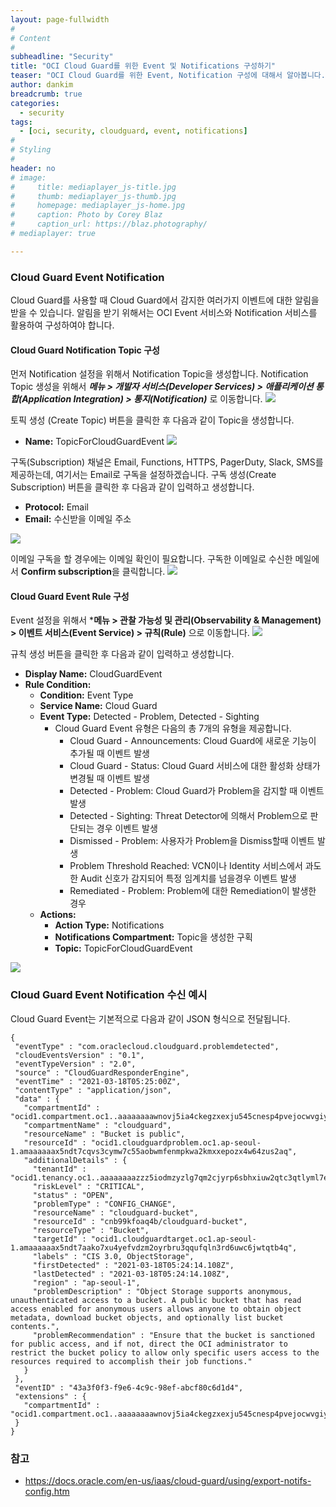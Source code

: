 ```yaml
---
layout: page-fullwidth
#
# Content
#
subheadline: "Security"
title: "OCI Cloud Guard를 위한 Event 및 Notifications 구성하기"
teaser: "OCI Cloud Guard를 위한 Event, Notification 구성에 대해서 알아봅니다."
author: dankim
breadcrumb: true
categories:
  - security
tags:
  - [oci, security, cloudguard, event, notifications]
#
# Styling
#
header: no
# image:
#     title: mediaplayer_js-title.jpg
#     thumb: mediaplayer_js-thumb.jpg
#     homepage: mediaplayer_js-home.jpg
#     caption: Photo by Corey Blaz
#     caption_url: https://blaz.photography/
# mediaplayer: true

---
```


### Cloud Guard Event Notification
Cloud Guard를 사용할 때 Cloud Guard에서 감지한 여러가지 이벤트에 대한 알림을 받을 수 있습니다. 알림을 받기 위해서는 OCI Event 서비스와 Notification 서비스를 활용하여 구성하여야 합니다.

#### Cloud Guard Notification Topic 구성
먼저 Notification 설정을 위해서 Notification Topic을 생성합니다. Notification Topic 생성을 위해서 ***메뉴 > 개발자 서비스(Developer Services) > 애플리케이션 통합(Application Integration) > 통지(Notification)*** 로 이동합니다.
![]({{site.urlblogimg2022_2023}}/assets/img/cloudnative-security/2023/oci-cloudguard-7-1.png)

토픽 생성 (Create Topic) 버튼을 클릭한 후 다음과 같이 Topic을 생성합니다.
* **Name:** TopicForCloudGuardEvent
![]({{site.urlblogimg2022_2023}}/assets/img/cloudnative-security/2023/oci-cloudguard-7-2.png)

구독(Subscription) 채널은 Email, Functions, HTTPS, PagerDuty, Slack, SMS를 제공하는데, 여기서는 Email로 구독을 설정하겠습니다. 구독 생성(Create Subscription) 버튼을 클릭한 후 다음과 같이 입력하고 생성합니다.

* **Protocol:** Email
* **Email:** 수신받을 이메일 주소

![]({{site.urlblogimg2022_2023}}/assets/img/cloudnative-security/2023/oci-cloudguard-7-3.png)

이메일 구독을 할 경우에는 이메일 확인이 필요합니다. 구독한 이메일로 수신한 메일에서 **Confirm subscription**을 클릭합니다.
![]({{site.urlblogimg2022_2023}}/assets/img/cloudnative-security/2023/oci-cloudguard-7-4.png)

#### Cloud Guard Event Rule 구성
Event 설정을 위해서 ***메뉴 > 관찰 가능성 및 관리(Observability & Management) > 이벤트 서비스(Event Service) > 규칙(Rule)** 으로 이동합니다.
![]({{site.urlblogimg2022_2023}}/assets/img/cloudnative-security/2023/oci-cloudguard-7-5.png)

규칙 생성 버튼을 클릭한 후 다음과 같이 입력하고 생성합니다.
* **Display Name:** CloudGuardEvent
* **Rule Condition:** 
  * **Condition:** Event Type
  * **Service Name:** Cloud Guard
  * **Event Type:** Detected - Problem, Detected - Sighting
    * Cloud Guard Event 유형은 다음의 총 7개의 유형을 제공합니다.
      * Cloud Guard - Announcements: Cloud Guard에 새로운 기능이 추가될 때 이벤트 발생
      * Cloud Guard - Status: Cloud Guard 서비스에 대한 활성화 상태가 변경될 때 이벤트 발생
      * Detected - Problem: Cloud Guard가 Problem을 감지할 때 이벤트 발생
      * Detected - Sighting: Threat Detector에 의해서 Problem으로 판단되는 경우 이벤트 발생
      * Dismissed - Problem: 사용자가 Problem을 Dismiss할때 이벤트 발생
      * Problem Threshold Reached: VCN이나 Identity 서비스에서 과도한 Audit 신호가 감지되어 특정 임계치를 넘을경우 이벤트 발생
      * Remediated - Problem: Problem에 대한 Remediation이 발생한 경우
  * **Actions:**
    * **Action Type:** Notifications
    * **Notifications Compartment:** Topic을 생성한 구획
    * **Topic:** TopicForCloudGuardEvent

![]({{site.urlblogimg2022_2023}}/assets/img/cloudnative-security/2023/oci-cloudguard-7-6.png)









### Cloud Guard Event Notification 수신 예시
Cloud Guard Event는 기본적으로 다음과 같이 JSON 형식으로 전달됩니다.

```
{
 "eventType" : "com.oraclecloud.cloudguard.problemdetected",
 "cloudEventsVersion" : "0.1",
 "eventTypeVersion" : "2.0",
 "source" : "CloudGuardResponderEngine",
 "eventTime" : "2021-03-18T05:25:00Z",
 "contentType" : "application/json",
 "data" : {
   "compartmentId" : "ocid1.compartment.oc1..aaaaaaaawnovj5ia4ckegzxexju545cnesp4pvejocwvgiyx4p3i2qss63xa",
   "compartmentName" : "cloudguard",
   "resourceName" : "Bucket is public",
   "resourceId" : "ocid1.cloudguardproblem.oc1.ap-seoul-1.amaaaaaax5ndt7cqvs3cymw7c55aobwmfenmpkwa2kmxxepozx4w64zus2aq",
   "additionalDetails" : {
     "tenantId" : "ocid1.tenancy.oc1..aaaaaaaazzz5iodmzyzlg7qm2cjyrp6sbhxiuw2qtc3qtlyml7e2swcgil2q",
     "riskLevel" : "CRITICAL",
     "status" : "OPEN",
     "problemType" : "CONFIG_CHANGE",
     "resourceName" : "cloudguard-bucket",
     "resourceId" : "cnb99kfoaq4b/cloudguard-bucket",
     "resourceType" : "Bucket",
     "targetId" : "ocid1.cloudguardtarget.oc1.ap-seoul-1.amaaaaaax5ndt7aako7xu4yefvdzm2oyrbru3qqufqln3rd6uwc6jwtqtb4q",
     "labels" : "CIS 3.0, ObjectStorage",
     "firstDetected" : "2021-03-18T05:24:14.108Z",
     "lastDetected" : "2021-03-18T05:24:14.108Z",
     "region" : "ap-seoul-1",
     "problemDescription" : "Object Storage supports anonymous, unauthenticated access to a bucket. A public bucket that has read access enabled for anonymous users allows anyone to obtain object metadata, download bucket objects, and optionally list bucket contents.",
     "problemRecommendation" : "Ensure that the bucket is sanctioned for public access, and if not, direct the OCI administrator to restrict the bucket policy to allow only specific users access to the resources required to accomplish their job functions."
   }
 },
 "eventID" : "43a3f0f3-f9e6-4c9c-98ef-abcf80c6d1d4",
 "extensions" : {
   "compartmentId" : "ocid1.compartment.oc1..aaaaaaaawnovj5ia4ckegzxexju545cnesp4pvejocwvgiyx4p3i2qss63xa"
 }
}
```

### 참고 
* https://docs.oracle.com/en-us/iaas/cloud-guard/using/export-notifs-config.htm
